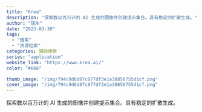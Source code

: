 ```yaml
---
title: "Krea"
description: "探索数以百万计的 AI 生成的图像并创建提示集合。具有稳定的扩散生成。"
author: "瑞东"
date: "2023-03-30"
tags:
  - "搜索"
  - "资源检索"
categories: 辅助搜索
series: "application"
website_link: "https://www.krea.ai/"
color: "#666"

thumb_image: "/img/794c9d6d87c877df3e1a38856755d1cf.png"
cover_image: "/img/794c9d6d87c877df3e1a38856755d1cf.png"
---
```


探索数以百万计的 AI 生成的图像并创建提示集合。具有稳定的扩散生成。